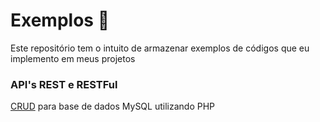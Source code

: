 # Exemplos 📎

Este repositório tem o intuito de armazenar exemplos de códigos que eu implemento em meus projetos <br>

### API's REST e RESTFul

[CRUD](https://github.com/lucasminatelli/exemplos/blob/main/PHP) para base de dados MySQL utilizando PHP <br> 
